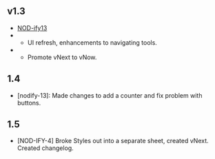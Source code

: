 ## v1.3
* [NOD-ify13](https://github.com/your-repository/your-project/commit/commit-id) 
* * UI refresh, enhancements to navigating tools.
* * Promote vNext to vNow. 

## 1.4
* [nodify-13]: Made changes to add a counter and fix problem with buttons. 

## 1.5
* [NOD-IFY-4] Broke Styles out into a separate sheet, created vNext. Created changelog.

